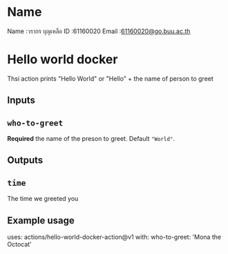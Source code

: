 # Name
Name :วรากร บุญเหลือ ID :61160020 Email :61160020@go.buu.ac.th

# Hello world docker

Thsi action prints "Hello World" or "Hello" + the name of person to greet

## Inputs

## `who-to-greet`
**Required** the name of the preson to greet. Default `"World"`.

## Outputs

## `time`

The time we greeted you

## Example usage
uses: actions/hello-world-docker-action@v1
with:
    who-to-greet: 'Mona the Octocat'
